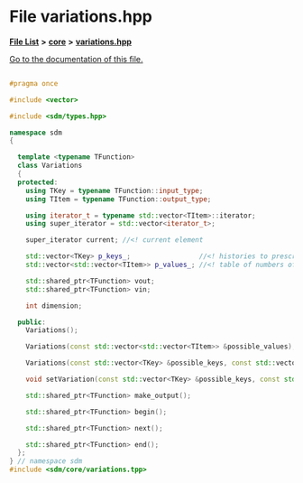 
# File variations.hpp

[**File List**](files.md) **>** [**core**](dir_92216a09053680f71034e5e26026ee62.md) **>** [**variations.hpp**](variations_8hpp.md)

[Go to the documentation of this file.](variations_8hpp.md) 


````cpp

#pragma once

#include <vector>

#include <sdm/types.hpp>

namespace sdm
{

  template <typename TFunction>
  class Variations
  {
  protected:
    using TKey = typename TFunction::input_type;
    using TItem = typename TFunction::output_type;

    using iterator_t = typename std::vector<TItem>::iterator;
    using super_iterator = std::vector<iterator_t>;

    super_iterator current; //<! current element

    std::vector<TKey> p_keys_;                 //<! histories to prescribe an action
    std::vector<std::vector<TItem>> p_values_; //<! table of numbers of actions available per agent

    std::shared_ptr<TFunction> vout;
    std::shared_ptr<TFunction> vin;

    int dimension;

  public:
    Variations();

    Variations(const std::vector<std::vector<TItem>> &possible_values);

    Variations(const std::vector<TKey> &possible_keys, const std::vector<std::vector<TItem>> &possible_values);

    void setVariation(const std::vector<TKey> &possible_keys, const std::vector<std::vector<TItem>> &possible_values);

    std::shared_ptr<TFunction> make_output();

    std::shared_ptr<TFunction> begin();

    std::shared_ptr<TFunction> next();

    std::shared_ptr<TFunction> end();
  };
} // namespace sdm
#include <sdm/core/variations.tpp>
````

